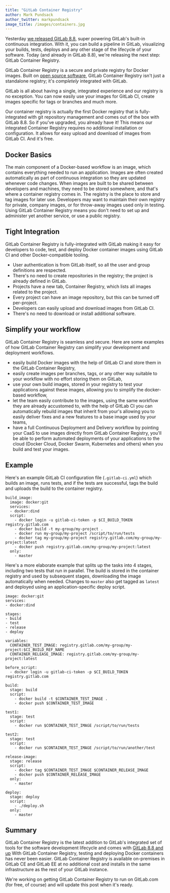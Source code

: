 ```yaml
---
title: "GitLab Container Registry"
author: Mark Pundsack
author_twitter: markpundsack
image_title: /images/containers.jpg
---
```


Yesterday [we released GitLab 8.8][8.8], super powering GitLab's built-in
continuous integration. With it, you can build a pipeline in GitLab,
visualizing your builds, tests, deploys and any other stage of the lifecycle of
your software. Today (and already in GitLab 8.8), we're releasing the next
step: GitLab Container Registry.

GitLab Container Registry is a secure and private registry for Docker images.
Built on [open source software](https://github.com/docker/distribution),
GitLab Container Registry isn't just a standalone registry;
it's _completely_ integrated with GitLab.

GitLab is all about having a single, integrated experience and our registry
is no exception. You can now easily use your images for GitLab CI, create
images specific for tags or branches and much more.

Our container registry is actually the first Docker registry that is
fully-integrated with git repository management and comes out of the box with
GitLab 8.8. So if you've upgraded, you already have it!
This means our integrated Container Registry requires no additional
installation or configuration. It allows for easy upload and download of images
from GitLab CI. And it's free.

[8.8]: https://about.gitlab.com/2016/05/22/gitlab-8-8-released/

<!-- more -->

## Docker Basics

The main component of a Docker-based workflow is an image,
which contains everything needed to run an application.
Images are often created automatically as part of continuous integration so
they are updated whenever code changes.
When images are built to be shared between developers and machines, they need to be stored somewhere, and that's
where a container registry comes in. The registry is the place to store and tag images for later use. Developers
may want to maintain their own registry for private, company images, or for throw-away images used only in testing.
Using GitLab Container Registry means you don't need to set up and administer yet another service, or use a public registry.

## Tight Integration

GitLab Container Registry is fully-integrated with GitLab making it easy for developers to code, test,
and deploy Docker container images using GitLab CI and other Docker-compatible tooling.

- User authentication is from GitLab itself, so all the user and group definitions are respected.
- There's no need to create repositories in the registry; the project is already defined in GitLab.
- Projects have a new tab, Container Registry, which lists all images related to the project.
- Every project can have an image repository, but this can be turned off per-project.
- Developers can easily upload and download images from GitLab CI.
- There's no need to download or install additional software.

## Simplify your workflow

GitLab Container Registry is seamless and secure.
Here are some examples of how GitLab
Container Registry can simplify your development and deployment workflows.

- easily build Docker images with the help of GitLab CI and store them in the GitLab Container Registry,
- easily create images per branches, tags, or any other way suitable to your workflow with no effort storing them on GitLab,
- use your own build images, stored in your registry to test your applications against these images, allowing you to simplify the docker-based workflow,
- let the team easily contribute to the images, using the same workflow they are already accustomed to, with the help of GitLab CI you can automatically rebuild images that inherit from your's allowing you to easily deliver fixes and a new features to a base image used by your teams,
- have a full Continuous Deployment and Delivery workflow by pointing your CaaS to use images directly from GitLab Container Registry, you'll be able to perform automated deployments of your applications to the cloud (Docker Cloud, Docker Swarm, Kubernetes and others) when you build and test your images.

## Example

Here's an example GitLab CI configuration file (`.gitlab-ci.yml`) which builds an image, runs tests, and if the tests are successful, tags the build and uploads the build to the container registry.

```
build_image:
  image: docker:git
  services:
  - docker:dind
  script:
    - docker login -u gitlab-ci-token -p $CI_BUILD_TOKEN registry.gitlab.com
    - docker build -t my-group/my-project .
    - docker run my-group/my-project /script/to/run/tests
    - docker tag my-group/my-project registry.gitlab.com/my-group/my-project:latest
    - docker push registry.gitlab.com/my-group/my-project:latest
  only:
    - master
```

Here's a more elaborate example that splits up the tasks into 4 stages, including two tests that run in parallel. The build is stored in the container registry and used by subsequent stages, downloading the image automatically when needed. Changes to `master` also get tagged as `latest` and deployed using an application-specific deploy script.

```
image: docker:git
services:
- docker:dind

stages:
- build
- test
- release
- deploy

variables:
  CONTAINER_TEST_IMAGE: registry.gitlab.com/my-group/my-project:$CI_BUILD_REF_NAME
  CONTAINER_RELEASE_IMAGE: registry.gitlab.com/my-group/my-project:latest

before_script:
  - docker login -u gitlab-ci-token -p $CI_BUILD_TOKEN registry.gitlab.com

build:
  stage: build
  script:
    - docker build -t $CONTAINER_TEST_IMAGE .
    - docker push $CONTAINER_TEST_IMAGE

test1:
  stage: test
  script:
    - docker run $CONTAINER_TEST_IMAGE /script/to/run/tests

test2:
  stage: test
  script:
    - docker run $CONTAINER_TEST_IMAGE /script/to/run/another/test

release-image:
  stage: release
  script:
    - docker tag $CONTAINER_TEST_IMAGE $CONTAINER_RELEASE_IMAGE
    - docker push $CONTAINER_RELEASE_IMAGE
  only:
    - master

deploy:
  stage: deploy
  script:
    - ./deploy.sh
  only:
    - master
```

## Summary

GitLab Container Registry is the latest addition to GitLab's integrated set of
tools for the software development lifecycle and comes with
[GitLab 8.8 and up][8.8] With GitLab Container Registry,
testing and deploying Docker containers has never been easier.
GitLab Container Registry is available on-premises in GitLab CE and GitLab EE
at no additional cost and installs in the same infrastructure as the rest of
your GitLab instance.

We're working on getting GitLab Container Registry to run on GitLab.com
(for free, of course) and will update this post when it's ready.

[8.8]: https://about.gitlab.com/2016/05/22/gitlab-8-8-released/
